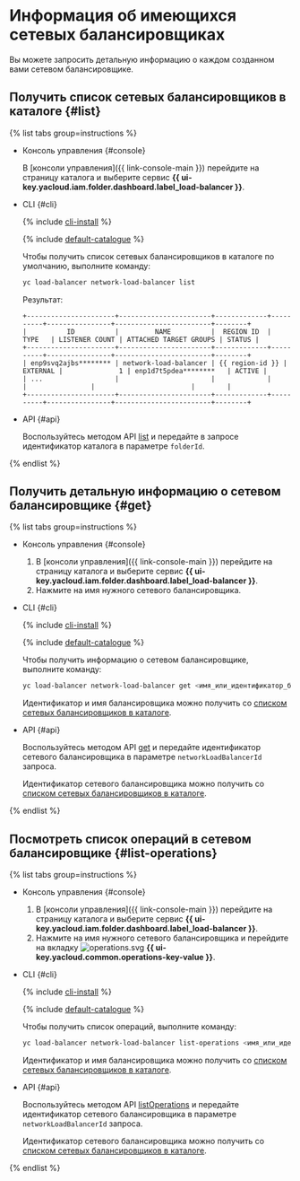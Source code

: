 # Информация об имеющихся сетевых балансировщиках

Вы можете запросить детальную информацию о каждом созданном вами сетевом балансировщике.

## Получить список сетевых балансировщиков в каталоге {#list}

{% list tabs group=instructions %}

- Консоль управления {#console}

    В [консоли управления]({{ link-console-main }}) перейдите на страницу каталога и выберите сервис **{{ ui-key.yacloud.iam.folder.dashboard.label_load-balancer }}**.

- CLI {#cli}

    {% include [cli-install](../../_includes/cli-install.md) %}

    {% include [default-catalogue](../../_includes/default-catalogue.md) %}

    Чтобы получить список сетевых балансировщиков в каталоге по умолчанию, выполните команду:

    ```bash
    yc load-balancer network-load-balancer list
    ```

    Результат:

    
    ```text
    +----------------------+-----------------------+-------------+----------+----------------+------------------------+--------+
    |          ID          |         NAME          |  REGION ID  |   TYPE   | LISTENER COUNT | ATTACHED TARGET GROUPS | STATUS |
    +----------------------+-----------------------+-------------+----------+----------------+------------------------+--------+
    | enp9svq2ajbs******** | network-load-balancer | {{ region-id }} | EXTERNAL |              1 | enp1d7t5pdea********   | ACTIVE |
    | ...                  |                       |             |          |                |                        |        |
    +----------------------+-----------------------+-------------+----------+----------------+------------------------+--------+
    ```



- API {#api}

    Воспользуйтесь методом API [list](../api-ref/NetworkLoadBalancer/list.md) и передайте в запросе идентификатор каталога в параметре `folderId`.

{% endlist %}

## Получить детальную информацию о сетевом балансировщике {#get}

{% list tabs group=instructions %}

- Консоль управления {#console}

    1. В [консоли управления]({{ link-console-main }}) перейдите на страницу каталога и выберите сервис **{{ ui-key.yacloud.iam.folder.dashboard.label_load-balancer }}**.
    1. Нажмите на имя нужного сетевого балансировщика.

- CLI {#cli}

    {% include [cli-install](../../_includes/cli-install.md) %}

    {% include [default-catalogue](../../_includes/default-catalogue.md) %}

    Чтобы получить информацию о сетевом балансировщике, выполните команду:

    ```bash
    yc load-balancer network-load-balancer get <имя_или_идентификатор_балансировщика>
    ```

    Идентификатор и имя балансировщика можно получить со [списком сетевых балансировщиков в каталоге](#list).

- API {#api}

    Воспользуйтесь методом API [get](../api-ref/NetworkLoadBalancer/get.md) и передайте идентификатор сетевого балансировщика в параметре `networkLoadBalancerId` запроса.

    Идентификатор сетевого балансировщика можно получить со [списком сетевых балансировщиков в каталоге](#list).

{% endlist %}

## Посмотреть список операций в сетевом балансировщике {#list-operations}

{% list tabs group=instructions %}

- Консоль управления {#console}

    1. В [консоли управления]({{ link-console-main }}) перейдите на страницу каталога и выберите сервис **{{ ui-key.yacloud.iam.folder.dashboard.label_load-balancer }}**.
    1. Нажмите на имя нужного сетевого балансировщика и перейдите на вкладку ![operations.svg](../../_assets/console-icons/list-check.svg) **{{ ui-key.yacloud.common.operations-key-value }}**.

- CLI {#cli}

    {% include [cli-install](../../_includes/cli-install.md) %}

    {% include [default-catalogue](../../_includes/default-catalogue.md) %}

    Чтобы получить список операций, выполните команду:

    ```bash
    yc load-balancer network-load-balancer list-operations <имя_или_идентификатор_балансировщика>
    ```

    Идентификатор и имя балансировщика можно получить со [списком сетевых балансировщиков в каталоге](#list).

- API {#api}

    Воспользуйтесь методом API [listOperations](../api-ref/NetworkLoadBalancer/listOperations.md) и передайте идентификатор сетевого балансировщика в параметре `networkLoadBalancerId` запроса.

    Идентификатор сетевого балансировщика можно получить со [списком сетевых балансировщиков в каталоге](#list).

{% endlist %}
